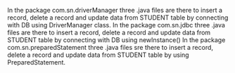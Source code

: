 In the package com.sn.driverManager three .java files are there to insert a record, delete a record and update data from STUDENT table by connecting with DB using DriverManager class.
In the package com.sn.jdbc three .java files are there to insert a record, delete a record and update data from STUDENT table by connecting with DB using newInstance()
In the package com.sn.preparedStatement three .java files sre there to insert a record, delete a record and update data from STUDENT table by using PreparedStatement.
